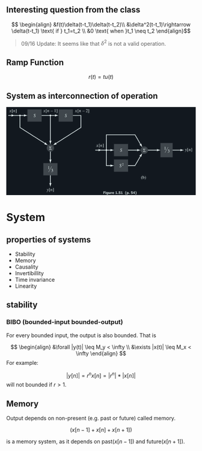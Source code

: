 ## Interesting question from the class

$$ \begin{align} &f(t)\delta(t-t_1)\delta(t-t_2)\\ &\delta^2(t-t_1)\rightarrow \delta(t-t_1) \text{ if } t_1=t_2 \\ &0 \text{ when }t_1 \neq t_2 \end{align}$$

> 09/16 Update: It seems like that $\delta^2$ is not a valid operation. 

## Ramp Function 

$$ r(t) = tu(t) $$ 
## System as interconnection of operation
![](attachs/Pasted%20image%2020240916214636.png)
# System
## properties of systems

- Stability
- Memory
- Causality
- Invertibillity
- Time invariance
- Linearity
## stability
### BIBO (bounded-input bounded-output)
For every bounded input, the output is also bounded.
That is 

$$
\begin{align}
&\forall |y(t)| \leq M_y < \infty \\
&\exists |x(t)| \leq M_x < \infty
\end{align}
$$
For example:

$$  |y[n] |=r^nx[n]=|r^n|*|x[n]| $$
will not bounded if $r>1$.

## Memory
Output depends on non-present (e.g. past or future) called memory.

$$ (x[n-1]+x[n]+x[n+1]) $$

is a  memory system, as it depends on past($x[n-1]$)  and future($x[n+1]$).
